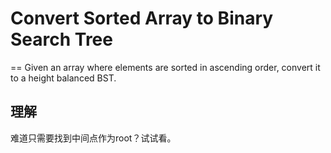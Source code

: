 # Convert Sorted Array to Binary Search Tree
==
Given an array where elements are sorted in ascending order, convert it to a height balanced BST.

## 理解
难道只需要找到中间点作为root？试试看。